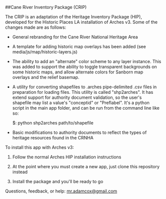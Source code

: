 ##Cane River Inventory Package (CRIP)

The CRIP is an adaptation of the Heritage Inventory Package (HIP), developed for the Historic Places LA installation of Arches v3.  Some of the changes made are as follows:

- General rebranding for the Cane River National Heritage Area

- A template for adding historic map overlays has been added (see media/js/map/historic-layers.js)

- The ability to add an "alternate" color scheme to any layer instance.  This was added to support the ability to toggle transparent backgrounds on some historic maps, and allow alternate colors for Sanborn map overlays and the relief basemap.

- A utility for converting shapefiles to .arches pipe-delimited .csv files in preparation for loading files.  This utility is called "shp2arches".  It has extend support for authority document validation, so the user's shapefile may list a value's "conceptid" or "Preflabel".  It's a python script in the main app folder, and can be run from the command line like so:

    $: python shp2arches path/to/shapefile
    
- Basic modifications to authority documents to reflect the types of heritage resources found in the CRNHA

To install this app with Arches v3:

1. Follow the normal Arches HIP installation instructions

2. At the point where you must create a new app, just clone this repository instead

3. Install the package and you'll be ready to go

Questions, feedback, or help: mr.adamcox@gmail.com